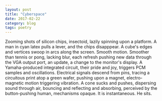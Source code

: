 ```yaml
---
layout: post
title: "Cyberspace"
date: 2017-02-22
category: blog
tags: poetry
---
```


Zooming shots of silicon chips, insectoid, lazily spinning upon a platform. A man in cyan latex pulls a lever, and the chips disapppear. A cube's edges and vertices swoop in arcs along the screen. Smooth motion. Smoother than tennis or pong, lacking blur, each refresh pushing new data through the VGA output port, an update, a change to the monitor's display. A Yamaha-produced integrated circuit, their pride and joy, triggers PCM samples and oscillations. Electrical signals descend from pins, tracing a circuitous print atop a green wafer, pushing upon a magnet, electro-magnetic motion triggering vibration. A cone sucks and pushes, dispersing sound through air, bouncing and reflecting and absorbing, perceived by the button-pushing human, mechanisms opaque. It is instantaneous. He sits.